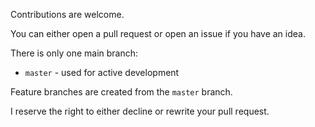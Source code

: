 Contributions are welcome.

You can either open a pull request or open an issue if you have an idea.

There is only one main branch:
- `master` - used for active development

Feature branches are created from the `master` branch.

I reserve the right to either decline or rewrite your pull request.
